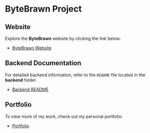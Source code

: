 # ByteBrawn Project

## Website

Explore the **ByteBrawn** website by clicking the link below:

- [ByteBrawn Website](https://coltonhagan.github.io/ByteBrawn/)

## Backend Documentation

For detailed backend information, refer to the `README` file located in the **backend** folder.

- [Backend README](backend/README.md)

## Portfolio

To view more of my work, check out my personal portfolio:

- [Portfolio](https://coltonhagan.github.io/react-portfolio/)
